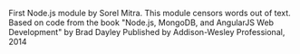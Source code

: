 First Node.js module by Sorel Mitra.
This module censors words out of text.
Based on code from the book "Node.js, MongoDB, and AngularJS Web Development" by Brad Dayley Published by Addison-Wesley Professional, 2014
